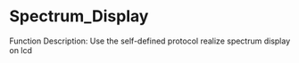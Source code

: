 # Spectrum_Display
Function Description:
                Use the self-defined protocol realize spectrum display on lcd
